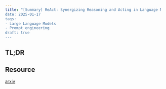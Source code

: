 ```yaml
---
title: "[Summary] ReAct: Synergizing Reasoning and Acting in Language Models
date: 2025-01-17
tags: 
- Large Language Models 
- Prompt engineering
draft: true 
---
```


## TL;DR 

## Resource
[arxiv](https://arxiv.org/pdf/2210.03629)

